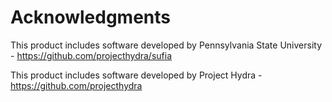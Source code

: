 # Acknowledgments

This product includes software developed by Pennsylvania State University - <https://github.com/projecthydra/sufia>

This product includes software developed by Project Hydra - <https://github.com/projecthydra>
